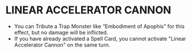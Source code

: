 
# LINEAR ACCELERATOR CANNON

*   You can Tribute a Trap Monster like “Embodiment of Apophis” for this effect, but no damage will be inflicted.
*   If you have already activated a Spell Card, you cannot activate "Linear Accelerator Cannon" on the same turn.

  